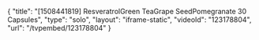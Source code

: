 {
    "title": "[1508441819] ResveratrolGreen TeaGrape SeedPomegranate  30 Capsules",
    "type": "solo",
    "layout": "iframe-static",
    "videoId": "123178804",
    "url": "\/tvpembed\/123178804"
}